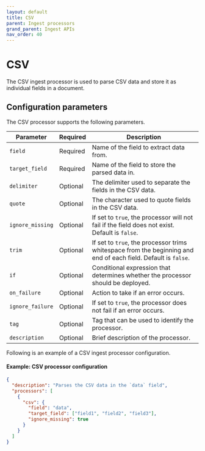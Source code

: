 ```yaml
---
layout: default
title: CSV
parent: Ingest processors 
grand_parent: Ingest APIs
nav_order: 40
---
```


# CSV

The CSV ingest processor is used to parse CSV data and store it as individual fields in a document. 

## Configuration parameters

The CSV processor supports the following parameters.

**Parameter** | **Required** | **Description** |
|-----------|-----------|-----------|
`field` | Required | Name of the field to extract data from. |
`target_field` | Required | Name of the field to store the parsed data in. |
`delimiter` | Optional | The delimiter used to separate the fields in the CSV data. |
`quote` | Optional | The character used to quote fields in the CSV data. |
`ignore_missing` | Optional | If set to `true`, the processor will not fail if the field does not exist. Default is `false`. | 
`trim` | Optional | If set to `true`, the processor trims whitespace from the beginning and end of each field. Default is `false`. |
`if` | Optional | Conditional expression that determines whether the processor should be deployed. | 
`on_failure` | Optional | Action to take if an error occurs. | 
`ignore_failure` | Optional | If set to `true`, the processor does not fail if an error occurs. |
`tag` | Optional | Tag that can be used to identify the processor. | 
`description` | Optional | Brief description of the processor. |  

Following is an example of a CSV ingest processor configuration.

#### Example: CSV processor configuration

```json
{
  "description": "Parses the CSV data in the `data` field",
  "processors": [
    {
      "csv": {
        "field": "data",
        "target_field": ["field1", "field2", "field3"],
        "ignore_missing": true
      }
    }
  ]
}
```
